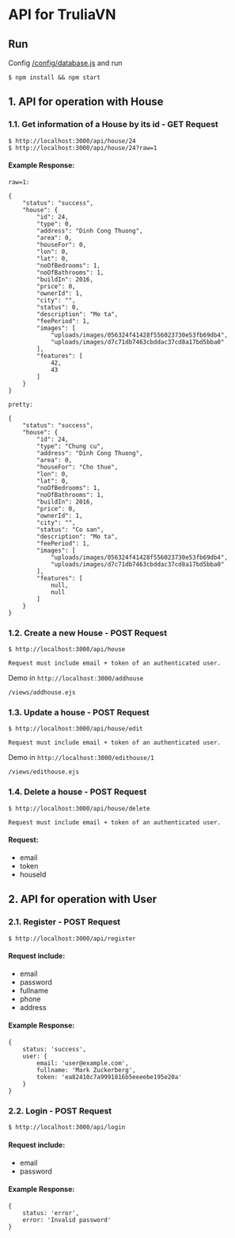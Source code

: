 API for TruliaVN
================



## Run

Config [/config/database.js](https://github.com/ngocdon0127/truliavn/tree/master/truliavn-api-server/config/database.js) and run

	$ npm install && npm start

## 1. API for operation with House

### 1.1. Get information of a House by its id - GET Request
	$ http://localhost:3000/api/house/24
	$ http://localhost:3000/api/house/24?raw=1

#### Example Response:

``raw=1:``

	{
		"status": "success",
		"house": {
			"id": 24,
			"type": 0,
			"address": "Dinh Cong Thuong",
			"area": 0,
			"houseFor": 0,
			"lon": 0,
			"lat": 0,
			"noOfBedrooms": 1,
			"noOfBathrooms": 1,
			"buildIn": 2016,
			"price": 0,
			"ownerId": 1,
			"city": "",
			"status": 0,
			"description": "Mo ta",
			"feePeriod": 1,
			"images": [
				"uploads/images/056324f41428f556023730e53fb69db4",
				"uploads/images/d7c71db7463cbddac37cd8a17bd5bba0"
			],
			"features": [
				42,
				43
			]
		}
	}

``pretty:``

	{
		"status": "success",
		"house": {
			"id": 24,
			"type": "Chung cu",
			"address": "Dinh Cong Thuong",
			"area": 0,
			"houseFor": "Cho thue",
			"lon": 0,
			"lat": 0,
			"noOfBedrooms": 1,
			"noOfBathrooms": 1,
			"buildIn": 2016,
			"price": 0,
			"ownerId": 1,
			"city": "",
			"status": "Co san",
			"description": "Mo ta",
			"feePeriod": 1,
			"images": [
				"uploads/images/056324f41428f556023730e53fb69db4",
				"uploads/images/d7c71db7463cbddac37cd8a17bd5bba0"
			],
			"features": [
				null,
				null
			]
		}
	}

### 1.2. Create a new House - POST Request
	$ http://localhost:3000/api/house

`` Request must include email + token of an authenticated user. ``

Demo in `` http://localhost:3000/addhouse ``

`` /views/addhouse.ejs ``

### 1.3. Update a house - POST Request

	$ http://localhost:3000/api/house/edit
`` Request must include email + token of an authenticated user. ``

Demo in `` http://localhost:3000/edithouse/1 ``

`` /views/edithouse.ejs ``

### 1.4. Delete a house - POST Request
	$ http://localhost:3000/api/house/delete
`` Request must include email + token of an authenticated user. ``
#### Request:
- email
- token
- houseId



## 2. API for operation with User

### 2.1. Register - POST Request
	$ http://localhost:3000/api/register
#### Request include:
- email
- password
- fullname
- phone
- address

#### Example Response:
	{
		status: 'success',
		user: {
			email: 'user@example.com',
			fullname: 'Mark Zuckerberg',
			token: 'ea82410c7a9991816b5eeeebe195e20a'
		}
	}

### 2.2. Login - POST Request
	$ http://localhost:3000/api/login
#### Request include:
- email
- password

#### Example Response:
	{
		status: 'error',
		error: 'Invalid password'
	}